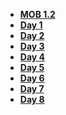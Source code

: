 - **[MOB 1.2](README.md)**
- **[Day 1](Lessons/01-Autolayout/README.md)**
- **[Day 2](Lessons/02-AutoLayout/README.md)**
- **[Day 3](Lessons/03-CodingConstraints/README.md)**
- **[Day 4](Lessons/04-CustomViews/README.md)**
- **[Day 5](Lessons/05-Intro-to-MVC/README.md)**
- **[Day 6](Lessons/06-TableViews/README.md)**
- **[Day 7](Lessons/07-CollectionViews/README.md)**
- **[Day 8](Lessons/08-CompositionalLayouts/README.md)**
